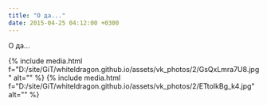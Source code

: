 ```yaml
---
title: "О да..."
date: 2015-04-25 04:12:00 +0300
---
```


О да...


{% include media.html f="D:/site/GiT/whiteldragon.github.io/assets/vk_photos/2/GsQxLmra7U8.jpg" alt="" %}
{% include media.html f="D:/site/GiT/whiteldragon.github.io/assets/vk_photos/2/ETtoIkBg_k4.jpg" alt="" %}
